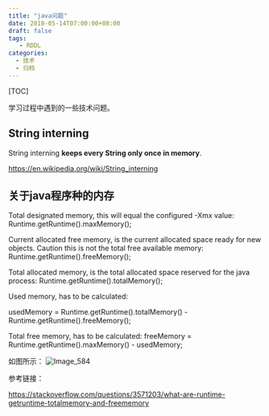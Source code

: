 ```yaml
---
title: "java问题"
date: 2018-05-14T07:00:00+08:00
draft: false
tags: 
   - RDDL
categories:
  - 技术
  - 归档
---
```


[TOC]

学习过程中遇到的一些技术问题。

<!--more-->


## String interning

String interning **keeps every String only once in memory**.

https://en.wikipedia.org/wiki/String_interning

## 关于java程序种的内存

Total designated memory, this will equal the configured -Xmx value:
Runtime.getRuntime().maxMemory();

Current allocated free memory, is the current allocated space ready for new objects. Caution this is not the total free available memory:
Runtime.getRuntime().freeMemory();

Total allocated memory, is the total allocated space reserved for the java process:
Runtime.getRuntime().totalMemory();

Used memory, has to be calculated:

usedMemory = Runtime.getRuntime().totalMemory() - Runtime.getRuntime().freeMemory();

Total free memory, has to be calculated:
freeMemory = Runtime.getRuntime().maxMemory() - usedMemory;

如图所示：
![Image_584](https://gitee.com/gdhu/prvpic/raw/master/Image_584.png)

参考链接：

https://stackoverflow.com/questions/3571203/what-are-runtime-getruntime-totalmemory-and-freememory